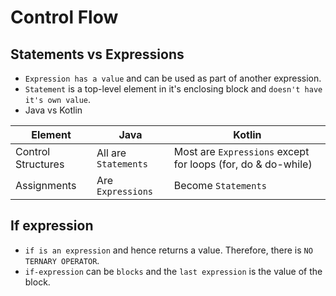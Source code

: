 # Control Flow

## Statements vs Expressions

- `Expression has a value` and can be used as part of another expression.
- `Statement` is a top-level element in it's enclosing block and `doesn't have it's own value`.
- Java vs Kotlin

| Element | Java | Kotlin |
| ---  | --- | --- |
| Control Structures | All  are `Statements` | Most are `Expressions` except for loops (for, do & do-while)|
| Assignments | Are `Expressions` | Become `Statements` |

## If expression

- `if is an expression` and hence returns a value. Therefore, there is `NO TERNARY OPERATOR`.
- `if-expression` can be `blocks` and the `last expression` is the value of the block.
